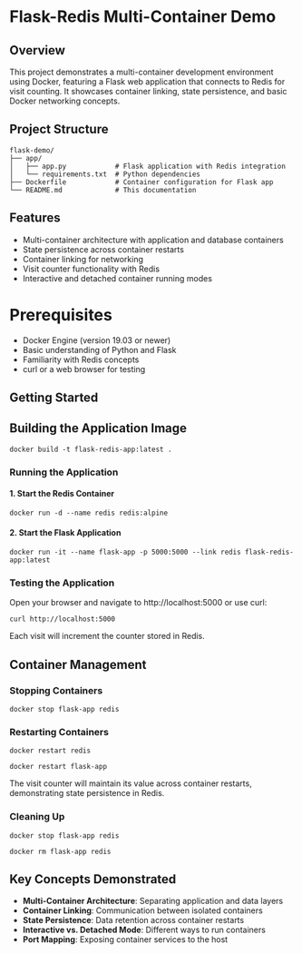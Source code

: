 # Flask-Redis Multi-Container Demo
## Overview
This project demonstrates a multi-container development environment using Docker, featuring a Flask web application that connects to Redis for visit counting. It showcases container linking, state persistence, and basic Docker networking concepts.

## Project Structure
```
flask-demo/
├── app/
│   ├── app.py            # Flask application with Redis integration
│   └── requirements.txt  # Python dependencies
├── Dockerfile            # Container configuration for Flask app
└── README.md             # This documentation
```

## Features
- Multi-container architecture with application and database containers
- State persistence across container restarts
- Container linking for networking
- Visit counter functionality with Redis
- Interactive and detached container running modes

# Prerequisites
- Docker Engine (version 19.03 or newer)
- Basic understanding of Python and Flask
- Familiarity with Redis concepts
- curl or a web browser for testing

## Getting Started
## Building the Application Image
```
docker build -t flask-redis-app:latest .
```

### Running the Application
#### 1. Start the Redis Container
```
docker run -d --name redis redis:alpine
```

#### 2. Start the Flask Application
```
docker run -it --name flask-app -p 5000:5000 --link redis flask-redis-app:latest
```

### Testing the Application
Open your browser and navigate to http://localhost:5000 or use curl:
```
curl http://localhost:5000
```
Each visit will increment the counter stored in Redis.

## Container Management
### Stopping Containers
```
docker stop flask-app redis
```

### Restarting Containers
```
docker restart redis
```

```
docker restart flask-app
```

The visit counter will maintain its value across container restarts, demonstrating state persistence in Redis.

### Cleaning Up
```
docker stop flask-app redis
```

```
docker rm flask-app redis
```

## Key Concepts Demonstrated
- **Multi-Container Architecture**: Separating application and data layers
- **Container Linking**: Communication between isolated containers
- **State Persistence**: Data retention across container restarts
- **Interactive vs. Detached Mode**: Different ways to run containers
- **Port Mapping**: Exposing container services to the host

